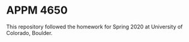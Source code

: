 # APPM 4650
This repository followed the homework for Spring 2020 at University of Colorado, Boulder.